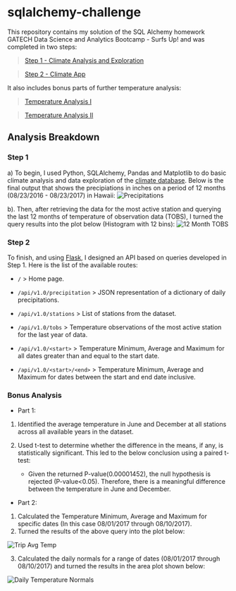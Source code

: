 # sqlalchemy-challenge

This repository contains my solution of the SQL Alchemy homework GATECH Data Science and Analytics Bootcamp  - Surfs Up! and was completed in two steps:

> [Step 1 - Climate Analysis and Exploration](https://github.com/NazihZaz/sqlalchemy-challenge/blob/main/climate_starter.ipynb)

> [Step 2 - Climate App](https://github.com/NazihZaz/sqlalchemy-challenge/blob/main/app.py)

It also includes bonus parts of further temperature analysis:

> [Temperature Analysis I](https://github.com/NazihZaz/sqlalchemy-challenge/blob/main/temp_analysis_bonus_1_starter.ipynb)

> [Temperature Analysis II](https://github.com/NazihZaz/sqlalchemy-challenge/blob/main/temp_analysis_bonus_2_starter.ipynb)

## Analysis Breakdown

### Step 1	

a) To begin, I used Python, SQLAlchemy, Pandas and Matplotlib  to do basic climate analysis and data exploration of the [climate database](https://github.com/NazihZaz/sqlalchemy-challenge/blob/main/Resources/hawaii.sqlite). Below is the final output that shows the precipiations in inches on a period of 12 months (08/23/2016 - 08/23/2017) in Hawaii:
![Precipitations](https://github.com/NazihZaz/sqlalchemy-challenge/blob/main/Images/PRCP.png)

b). Then, after retrieving the data for the most active station and querying the last 12 months of temperature of observation data (TOBS), I turned the query results into the plot below (Histogram with 12 bins):
![12 Month TOBS](https://github.com/NazihZaz/sqlalchemy-challenge/blob/main/Images/12_Month_Temp.png)

### Step 2

To finish, and using [Flask](https://github.com/NazihZaz/sqlalchemy-challenge/blob/main/app.py), I designed an API based on queries developed in Step 1.
Here is the list of the available routes:

* `/` > Home page.

* `/api/v1.0/precipitation` > JSON representation of a dictionary of daily precipitations.

* `/api/v1.0/stations` > List of stations from the dataset.

* `/api/v1.0/tobs` > Temperature observations of the most active station for the last year of data.

* `/api/v1.0/<start>` > Temperature Minimum, Average and Maximum for all dates greater than and equal to the start date.

* `/api/v1.0/<start>/<end>` > Temperature Minimum, Average and Maximum for dates between the start and end date inclusive.

### Bonus Analysis

* Part 1:
1. Identified the average temperature in June and December at all stations across all available years in the dataset.
2. Used t-test to determine whether the difference in the means, if any, is statistically significant. This led to the below conclusion using a paired t-test:

	+ Given the returned P-value(0.00001452), the null hypothesis is rejected (P-value<0.05). Therefore, there is a meaningful difference between the temperature in 	June and December.

* Part 2:
1. Calculated the Temperature Minimum, Average and Maximum for specific dates (In this case 08/01/2017 through 08/10/2017).
2. Turned the results of the above query into the plot below:

![Trip Avg Temp](https://github.com/NazihZaz/sqlalchemy-challenge/blob/main/Images/Trip_avg_temp.png)

3. Calculated the daily normals for a range of dates (08/01/2017 through 08/10/2017) and turned the results in the area plot shown below:

![Daily Temperature Normals](https://github.com/NazihZaz/sqlalchemy-challenge/blob/main/Images/Daily_Temp_Normals.png)
